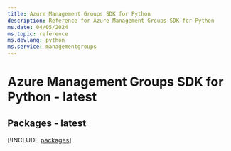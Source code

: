 ```yaml
---
title: Azure Management Groups SDK for Python
description: Reference for Azure Management Groups SDK for Python
ms.date: 04/05/2024
ms.topic: reference
ms.devlang: python
ms.service: managementgroups
---
```

# Azure Management Groups SDK for Python - latest
## Packages - latest
[!INCLUDE [packages](management-groups-index.md)]